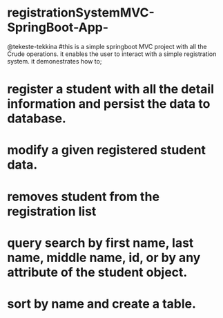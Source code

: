 # registrationSystemMVC-SpringBoot-App-
@tekeste-tekkina
#this is a simple springboot MVC project with all the Crude operations. 
it enables the user to interact with a simple registration system.
it demonestrates how to;
# register a student with all the detail information and persist the data to database.
# modify a given registered student data.
# removes student from the registration list
# query search by first name, last name, middle name, id, or by any attribute of the student object.
# sort by name and create a table.

